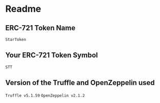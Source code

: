 # Readme

## ERC-721 Token Name

`StarToken`

## Your ERC-721 Token Symbol

`STT`

## Version of the Truffle and OpenZeppelin used

`Truffle v5.1.59`
`OpenZeppelin v2.1.2`
